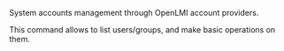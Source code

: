 System accounts management through OpenLMI account providers.

This command allows to list users/groups, and make basic operations on them.
